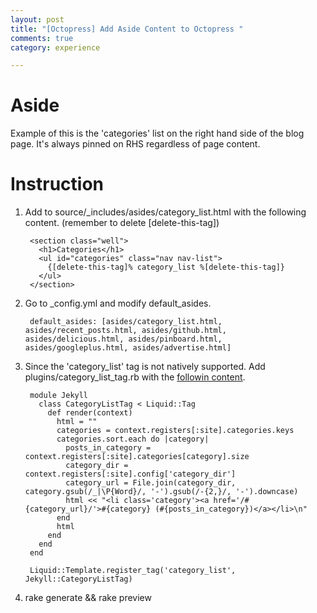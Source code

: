 ```yaml
---
layout: post
title: "[Octopress] Add Aside Content to Octopress "
comments: true
category: experience

---
```


# Aside

Example of this is the 'categories' list on the right hand side of the blog page. It's always pinned on RHS regardless of page content.

# Instruction

1. Add to source/_includes/asides/category_list.html with the following content. (remember to delete [delete-this-tag])

        <section class="well">
          <h1>Categories</h1>
          <ul id="categories" class="nav nav-list">
            {[delete-this-tag]% category_list %[delete-this-tag]}
          </ul>
        </section>

1. Go to _config.yml and modify default_asides.

        default_asides: [asides/category_list.html, asides/recent_posts.html, asides/github.html, asides/delicious.html, asides/pinboard.html, asides/googleplus.html, asides/advertise.html]

1. Since the 'category_list' tag is not natively supported. Add plugins/category_list_tag.rb with the [followin content](https://kaworu.ch/blog/2013/09/23/categories-page-with-octopress/).

        module Jekyll
          class CategoryListTag < Liquid::Tag
            def render(context)
              html = ""
              categories = context.registers[:site].categories.keys
              categories.sort.each do |category|
                posts_in_category = context.registers[:site].categories[category].size
                category_dir = context.registers[:site].config['category_dir']
                category_url = File.join(category_dir, category.gsub(/_|\P{Word}/, '-').gsub(/-{2,}/, '-').downcase)
                html << "<li class='category'><a href='/#{category_url}/'>#{category} (#{posts_in_category})</a></li>\n"
              end
              html
            end
          end
        end

        Liquid::Template.register_tag('category_list', Jekyll::CategoryListTag)

1. rake generate && rake preview
